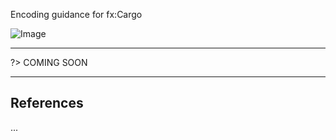 Encoding guidance for fx:Cargo

![Image](https://www.fixm.aero/releases/FIXM-4.3.0/doc/logical_model_documentation/EARoot/EA1/EA2/EA4/EA1/EA285.png)

---

?> COMING SOON

---

## References

...

